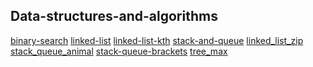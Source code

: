 ## Data-structures-and-algorithms
[](./insert/)
[](./reverse-array/)
[binary-search](./binary_search/README.md)
[linked-list](./linked-list/linked-list.md)
[linked-list-kth](./linked-list-kth/linked-list-kth.md)
[stack-and-queue](./stack_and_queue/stack_and_queue.md)
[linked_list_zip](./linked_list_zip/linked_list_zip.md)
[stack_queue_animal](./stack_queue_animal_shelter/stack_queue_animal.md)
[stack-queue-brackets](./stack_queue_brackets/stack_queue_brackets.md)
[tree_max](./tree_max/tree_max.md)
